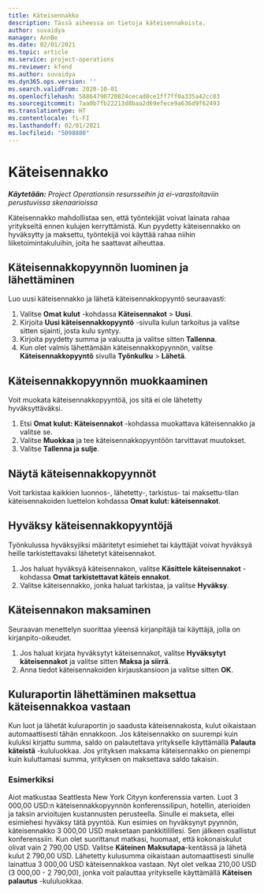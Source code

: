 ```yaml
---
title: Käteisennakko
description: Tässä aiheessa on tietoja käteisennakoista.
author: suvaidya
manager: AnnBe
ms.date: 02/01/2021
ms.topic: article
ms.service: project-operations
ms.reviewer: kfend
ms.author: suvaidya
ms.dyn365.ops.version: ''
ms.search.validFrom: 2020-10-01
ms.openlocfilehash: 58864790720824cecad8ce1ff7ff0a335a42cc03
ms.sourcegitcommit: 7aa0b7fb22213d8baa2d69efece9a636d9f62493
ms.translationtype: HT
ms.contentlocale: fi-FI
ms.lasthandoff: 02/01/2021
ms.locfileid: "5098880"
---
```

# <a name="cash-advance"></a>Käteisennakko

_**Käytetään:** Project Operationsin resursseihin ja ei-varastoitaviin perustuvissa skenaarioissa_

Käteisennakko mahdollistaa sen, että työntekijät voivat lainata rahaa yritykseltä ennen kulujen kerryttämistä. Kun pyydetty käteisennakko on hyväksytty ja maksettu, työntekijä voi käyttää rahaa niihin liiketoimintakuluihin, joita he saattavat aiheuttaa. 

## <a name="create-and-submit-a-cash-advance-request"></a>Käteisennakkopyynnön luominen ja lähettäminen
Luo uusi käteisennakko ja lähetä käteisennakkopyyntö seuraavasti: 

1. Valitse **Omat kulut** -kohdassa **Käteisennakot** > **Uusi**. 
2. Kirjoita **Uusi käteisennakkopyyntö** -sivulla kulun tarkoitus ja valitse sitten sijainti, josta kulu syntyy.
3. Kirjoita pyydetty summa ja valuutta ja valitse sitten **Tallenna**. 
4. Kun olet valmis lähettämään käteisennakkopyynnön, valitse **Käteisennakkopyyntö**  sivulla **Työnkulku** > **Lähetä**.

## <a name="modify-a-cash-advance-request"></a>Käteisennakkopyynnön muokkaaminen

Voit muokata käteisennakkopyyntöä, jos sitä ei ole lähetetty hyväksyttäväksi.

1. Etsi **Omat kulut: Käteisennakot** -kohdassa muokattava käteisennakko ja valitse se.
2. Valitse **Muokkaa** ja tee käteisennakkopyyntöön tarvittavat muutokset. 
3. Valitse **Tallenna ja sulje**.


## <a name="view-cash-advance-requests"></a>Näytä käteisennakkopyynnöt
Voit tarkistaa kaikkien luonnos-, lähetetty-, tarkistus- tai maksettu-tilan käteisennakoiden luettelon kohdassa **Omat kulut: käteisennakot**. 

## <a name="approve-cash-advance-requests"></a>Hyväksy käteisennakkopyyntöjä

Työnkulussa hyväksyjiksi määritetyt esimiehet tai käyttäjät voivat hyväksyä heille tarkistettavaksi lähetetyt käteisennakot. 

1. Jos haluat hyväksyä käteisennakon, valitse **Käsittele käteisennakot** -kohdassa **Omat tarkistettavat käteis ennakot**.
2. Valitse käteisennakko, jonka haluat tarkistaa, ja valitse **Hyväksy**.  

## <a name="pay-cash-advances"></a>Käteisennakon maksaminen 
Seuraavan menettelyn suorittaa yleensä kirjanpitäjä tai käyttäjä, jolla on kirjanpito-oikeudet.

1. Jos haluat kirjata hyväksytyt käteisennakot, valitse **Hyväksytyt käteisennakot** ja valitse sitten **Maksa ja siirrä**.  
2. Anna tiedot käteisennakoiden kirjauskansioon ja valitse sitten **OK**. 

## <a name="submit-an-expense-report-against-a-paid-cash-advance"></a>Kuluraportin lähettäminen maksettua käteisennakkoa vastaan 

Kun luot ja lähetät kuluraportin jo saadusta käteisennakosta, kulut oikaistaan automaattisesti tähän ennakkoon. Jos käteisennakko on suurempi kuin kuluksi kirjattu summa, saldo on palautettava yritykselle käyttämällä **Palauta käteistä** -kululuokkaa. Jos yrityksen maksama käteisennakko on pienempi kuin kuluttamasi summa, yrityksen on maksettava saldo takaisin. 

### <a name="example"></a>Esimerkiksi
Aiot matkustaa Seattlesta New York Cityyn konferenssia varten. Luot 3 000,00 USD:n käteisennakkopyynnön konferenssilipun, hotellin, aterioiden ja taksin arvioitujen kustannusten perusteella. Sinulle ei makseta, ellei esimiehesi hyväksy tätä pyyntöä. Kun esimies on hyväksynyt pyynnön, käteisennakko 3 000,00 USD maksetaan pankkitilillesi. Sen jälkeen osallistut konferenssiin. Kun olet suorittanut matkasi, huomaat, että kokonaiskulut olivat vain 2 790,00 USD. Valitse **Käteinen** **Maksutapa**-kentässä ja lähetä kulut 2 790,00 USD. Lähetetty kulusumma oikaistaan automaattisesti sinulle lainattua 3 000,00 USD käteisennakkoa vastaan. Nyt olet velkaa 210,00 USD (3 000,00 - 2 790,00), jonka voit palauttaa yritykselle käyttämällä **Käteisen palautus** -kululuokkaa.

